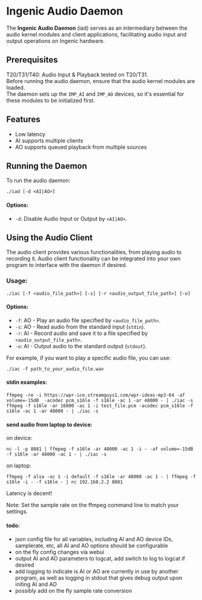 # Ingenic Audio Daemon

The **Ingenic Audio Daemon** (iad) serves as an intermediary between the audio kernel modules and client applications, facilitating audio input and output operations on Ingenic hardware.

## Prerequisites

T20/T31/T40: Audio Input & Playback tested on T20/T31.  
Before running the audio daemon, ensure that the audio kernel modules are loaded.  
The daemon sets up the `IMP_AI` and `IMP_AO` devices, so it's essential for these modules to be initialized first.

## Features

- Low latency
- AI supports multiple clients
- AO supports queued playback from multiple sources

## Running the Daemon

To run the audio daemon:

```
./iad [-d <AI|AO>]
```

#### Options:

- `-d`: Disable Audio Input or Output by `<AI|AO>`.

## Using the Audio Client

The audio client provides various functionalities, from playing audio to recording it.  Audio client functionality can be integrated into your own program to interface with the daemon if desired.

### Usage:

```
./iac [-f <audio_file_path>] [-s] [-r <audio_output_file_path>] [-o]
```

#### Options:

- `-f`: AO - Play an audio file specified by `<audio_file_path>`.
- `-s`: AO - Read audio from the standard input (`stdin`).
- `-r`: AI - Record audio and save it to a file specified by `<audio_output_file_path>`.
- `-o`: AI - Output audio to the standard output (`stdout`).

For example, if you want to play a specific audio file, you can use:

```
./iac -f path_to_your_audio_file.wav
```

#### stdin examples:

```
ffmpeg -re -i https://wpr-ice.streamguys1.com/wpr-ideas-mp3-64 -af volume=-15dB  -acodec pcm_s16le -f s16le -ac 1 -ar 48000 - | ./iac -s
ffmpeg -f s16le -ar 16000 -ac 1 -i test_file.pcm -acodec pcm_s16le -f s16le -ac 1 -ar 48000 - | ./iac -s
```

#### send audio from laptop to device:

on device:

```
nc -l -p 8081 | ffmpeg -f s16le -ar 48000 -ac 1 -i - -af volume=-15dB -f s16le -ar 48000 -ac 1 - | ./iac -s
```
on laptop:

```
ffmpeg -f alsa -ac 1 -i default -f s16le -ar 48000 -ac 1 - | ffmpeg -f s16le -i - -f s16le - | nc 192.168.2.2 8081
```

Latency is decent!

Note: Set the sample rate on the ffmpeg command line to match your settings.


#### todo:

- json config file for all variables, including AI and AO device IDs, samplerate, etc, all AI and AO options should be configurable  
- on the fly config changes via webui  
- output AI and AO parameters to logcat, add switch to log to logcat if desired  
- add logging to indicate is AI or AO are currently in use by another program, as well as logging in stdout that gives debug output upon initing AI and AO  
- possibly add on the fly sample rate conversion  
